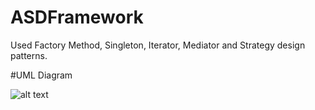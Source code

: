 # ASDFramework

 Used Factory Method, Singleton, Iterator, Mediator and Strategy design patterns. 
 
 #UML Diagram

![alt text](https://github.com/mesurace/FinCo-Framework/blob/master/finco.jpeg)
